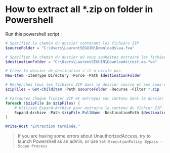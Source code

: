 # How to extract all *.zip on folder in Powershell

Run this powershell script :

```powershell
# Spécifiez le chemin du dossier contenant les fichiers ZIP
$sourceFolder = "C:\Users\LaurentSEGUIN\Downloads\aa-fva"

# Spécifiez le chemin du dossier où vous souhaitez extraire les fichiers
$destinationFolder = "C:\Users\LaurentSEGUIN\Downloads\test-aa-fva"

# Créez le dossier de destination s'il n'existe pas
New-Item -ItemType Directory -Force -Path $destinationFolder

# Recherchez tous les fichiers ZIP dans le dossier source et ses sous-dossiers
$zipFiles = Get-ChildItem -Path $sourceFolder -Recurse -Filter *.zip

# Parcourez chaque fichier ZIP et extrayez son contenu dans le dossier de destination
foreach ($zipFile in $zipFiles) {
    # Utilisez Expand-Archive pour extraire le contenu du fichier ZIP
    Expand-Archive -Path $zipFile.FullName -DestinationPath $destinationFolder -Force
}

Write-Host "Extraction terminée."
```

> If you are having some errors about UnauthorizedAccess, try to launch Powershell as an admin, or use `Set-ExecutionPolicy Bypass -Scope Process`
